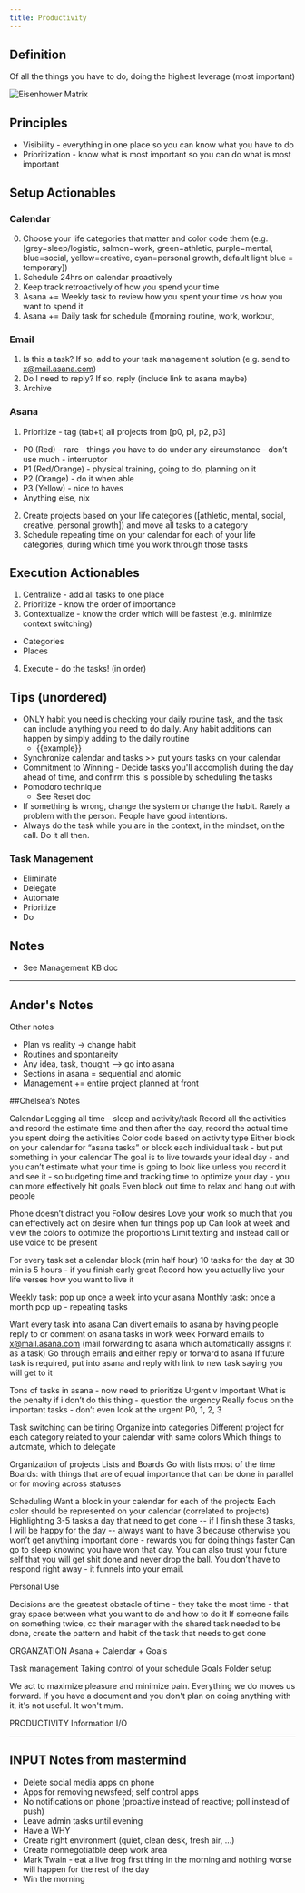 ```yaml
---
title: Productivity
---
```


## Definition

Of all the things you have to do, doing the highest leverage (most important)

![Eisenhower Matrix](https://jamesclear.com/wp-content/uploads/2014/04/eisenhower-box.jpg)


## Principles
- Visibility - everything in one place so you can know what you have to do
- Prioritization - know what is most important so you can do what is most important


## Setup Actionables

### Calendar
0. Choose your life categories that matter and color code them (e.g. [grey=sleep/logistic, salmon=work, green=athletic, purple=mental, blue=social, yellow=creative, cyan=personal growth, default light blue = temporary])
1. Schedule 24hrs on calendar proactively
2. Keep track retroactively of how you spend your time
3. Asana += Weekly task to review how you spent your time vs how you want to spend it
4. Asana += Daily task for schedule ([morning routine, work, workout,

### Email
1. Is this a task? If so, add to your task management solution (e.g. send to x@mail.asana.com)
2. Do I need to reply? If so, reply (include link to asana maybe)
3. Archive

### Asana
1. Prioritize - tag (tab+t) all projects from [p0, p1, p2, p3]
  - P0 (Red) - rare - things you have to do under any circumstance - don’t use much - interruptor
  - P1 (Red/Orange) - physical training, going to do, planning on it
  - P2 (Orange) - do it when able
  - P3 (Yellow) - nice to haves
  - Anything else, nix
2. Create projects based on your life categories ([athletic, mental, social, creative, personal growth]) and move all tasks to a category
3. Schedule repeating time on your calendar for each of your life categories, during which time you work through those tasks


## Execution Actionables

1. Centralize - add all tasks to one place
2. Prioritize - know the order of importance
3. Contextualize - know the order which will be fastest (e.g. minimize context switching)
  - Categories
  - Places
4. Execute - do the tasks! (in order)



## Tips (unordered)
- ONLY habit you need is checking your daily routine task, and the task can include anything you need to do daily. Any habit additions can happen by simply adding to the daily routine
  - {{example}}
- Synchronize calendar and tasks >> put yours tasks on your calendar
- Commitment to Winning - Decide tasks you'll accomplish during the day ahead of time, and confirm this is possible by scheduling the tasks
- Pomodoro technique
  - See Reset doc
- If something is wrong, change the system or change the habit. Rarely a problem with the person. People have good intentions.
- Always do the task while you are in the context, in the mindset, on the call. Do it all then.




### Task Management
- Eliminate
- Delegate
- Automate
- Prioritize
- Do



## Notes
- See Management KB doc




---


## Ander's Notes

Other notes
- Plan vs reality -> change habit
- Routines and spontaneity
- Any idea, task, thought --> go into asana
- Sections in asana = sequential and atomic
- Management += entire project planned at front

##Chelsea’s Notes

Calendar
Logging all time - sleep and activity/task
Record all the activities and record the estimate time and then after the day, record the actual time you spent doing the activities
Color code based on activity type
Either block on your calendar for “asana tasks” or block each individual task - but put something in your calendar
The goal is to live towards your ideal day - and you can’t estimate what your time is going to look like unless you record it and see it - so budgeting time and tracking time to optimize your day - you can more effectively hit goals
Even block out time to relax and hang out with people

Phone doesn’t distract you
Follow desires
Love your work so much that you can effectively act on desire when fun things pop up
Can look at week and view the colors to optimize the proportions
Limit texting and instead call or use voice to be present

For every task set a calendar block (min half hour)
10 tasks for the day at 30 min is 5 hours - if you finish early great
Record how you actually live your life verses how you want to live it

Weekly task: pop up once a week into your asana
Monthly task: once a month pop up - repeating tasks

Want every task into asana
Can divert emails to asana by having people reply to or comment on asana tasks in work week
Forward emails to x@mail.asana.com (mail forwarding to asana which automatically assigns it as a task)
Go through emails and either reply or forward to asana
If future task is required, put into asana and reply with link to new task saying you will get to it

Tons of tasks in asana - now need to prioritize
Urgent v Important
What is the penalty if i don’t do this thing - question the urgency
Really focus on the important tasks - don’t even look at the urgent
P0, 1, 2, 3

Task switching can be tiring
Organize into categories
Different project for each category related to your calendar with same colors
Which things to automate, which to delegate

Organization of projects
Lists and Boards
Go with lists most of the time
Boards: with things that are of equal importance that can be done in parallel or for moving across statuses

Scheduling
Want a block in your calendar for each of the projects
Each color should be represented on your calendar (correlated to projects)
Highlighting 3-5 tasks a day that need to get done -- if I finish these 3 tasks, I will be happy for the day -- always want to have 3 because otherwise you won’t get anything important done - rewards you for doing things faster
Can go to sleep knowing you have won that day. You can also trust your future self that you will get shit done and never drop the ball. You don’t have to respond right away - it funnels into your email.

Personal Use

Decisions are the greatest obstacle of time - they take the most time - that gray space between what you want to do and how to do it
If someone fails on something twice, cc their manager with the shared task needed to be done, create the pattern and habit of the task that needs to get done



ORGANZATION
Asana + Calendar + Goals

Task management
Taking control of your schedule
Goals
Folder setup

We act to maximize pleasure and minimize pain.
Everything we do moves us forward.
If you have a document and you don't plan on doing anything with it, it's not useful. It won't m/m.

PRODUCTIVITY
Information I/O

---

## INPUT Notes from mastermind
- Delete social media apps on phone
- Apps for removing newsfeed; self control apps
- No notifications on phone (proactive instead of reactive; poll instead of push)
- Leave admin tasks until evening
- Have a WHY
- Create right environment (quiet, clean desk, fresh air, ...)
- Create nonnegotiatble deep work area
- Mark Twain - eat a live frog first thing in the morning and nothing worse will happen for the rest of the day
- Win the morning
